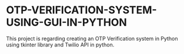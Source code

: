 # OTP-VERIFICATION-SYSTEM-USING-GUI-IN-PYTHON

This project is regarding creating an OTP Verification system in Python using tkinter library and Twilio API in python. 
